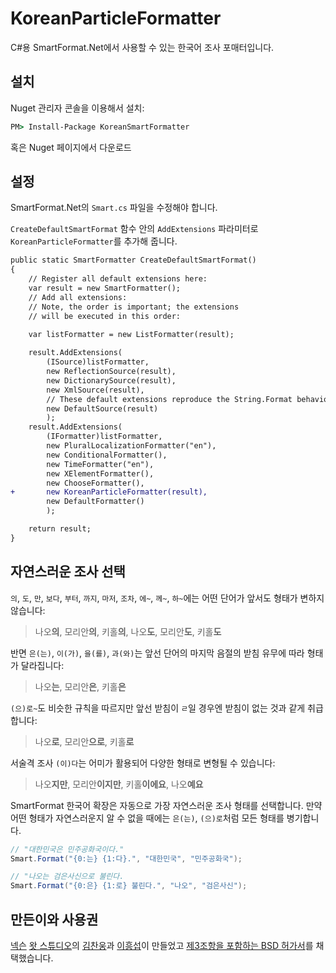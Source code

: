 # KoreanParticleFormatter

C#용 SmartFormat.Net에서 사용할 수 있는 한국어 조사 포매터입니다.


## 설치

Nuget 관리자 콘솔을 이용해서 설치:

```cmd
PM> Install-Package KoreanSmartFormatter
```

혹은 Nuget 페이지에서 다운로드


## 설정

SmartFormat.Net의 `Smart.cs` 파일을 수정해야 합니다.

`CreateDefaultSmartFormat` 함수 안의 `AddExtensions` 파라미터로 `KoreanParticleFormatter`를 추가해 줍니다.

```diff
public static SmartFormatter CreateDefaultSmartFormat()
{
	// Register all default extensions here:
	var result = new SmartFormatter();
	// Add all extensions:
	// Note, the order is important; the extensions
	// will be executed in this order:

	var listFormatter = new ListFormatter(result);
	
	result.AddExtensions(
		(ISource)listFormatter,
		new ReflectionSource(result),
		new DictionarySource(result),
		new XmlSource(result),
		// These default extensions reproduce the String.Format behavior:
		new DefaultSource(result)
		);
	result.AddExtensions(
		(IFormatter)listFormatter,
		new PluralLocalizationFormatter("en"),
		new ConditionalFormatter(),
		new TimeFormatter("en"),
		new XElementFormatter(),
		new ChooseFormatter(),
+		new KoreanParticleFormatter(result),
		new DefaultFormatter()
		);

	return result;
}
```

## 자연스러운 조사 선택

`의`, `도`, `만`, `보다`, `부터`, `까지`, `마저`, `조차`, `에~`,
`께~`, `하~`에는 어떤 단어가 앞서도 형태가 변하지 않습니다:

> 나오**의**, 모리안**의**, 키홀**의**, 나오**도**, 모리안**도**, 키홀**도**

반면 `은(는)`, `이(가)`, `을(를)`, `과(와)`는 앞선 단어의 마지막 음절의 받침
유무에 따라 형태가 달라집니다:

> 나오**는**, 모리안**은**, 키홀**은**

`(으)로~`도 비슷한 규칙을 따르지만 앞선 받침이 `ㄹ`일 경우엔 받침이 없는 것과
같게 취급합니다:

> 나오**로**, 모리안**으로**, 키홀**로**

서술격 조사 `(이)다`는 어미가 활용되어 다양한 형태로 변형될 수 있습니다:

> 나오**지만**, 모리안**이지만**, 키홀**이에요**, 나오**예요**

SmartFormat 한국어 확장은 자동으로 가장 자연스러운 조사 형태를 선택합니다.
만약 어떤 형태가 자연스러운지 알 수 없을 때에는 `은(는)`, `(으)로`처럼
모든 형태를 병기합니다.

```c#
// "대한민국은 민주공화국이다."
Smart.Format("{0:는} {1:다}.", "대한민국", "민주공화국");

// "나오는 검은사신으로 불린다.
Smart.Format("{0:은} {1:로} 불린다.", "나오", "검은사신");
```

## 만든이와 사용권

[넥슨][nexon] [왓 스튜디오][what-studio]의 [김찬웅][kexplo]과
[이흥섭][sublee]이 만들었고 [제3조항을 포함하는 BSD 허가서][bsd-3-clause]를
채택했습니다.

[nexon]: http://nexon.com/
[what-studio]: https://github.com/what-studio
[sublee]: http://subl.ee/
[kexplo]: http://chanwoong.kim/
[bsd-3-clause]: http://opensource.org/licenses/BSD-3-Clause
